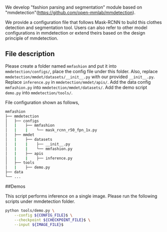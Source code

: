 We develop "fashion parsing and segmentation" module based on "mmdetection"(https://github.com/open-mmlab/mmdetection).

We provide a configuration file that follows Mask-RCNN to build this clothes detection and segmentation tool.
Users can also refer to other model configurations in mmdetection or extend theirs based on the design principle of mmdetection.


## File description
Please create a folder named `mmfashion` and put it into `mmdetection/configs/`, place the config file under this folder.
Also, replace `mmdetection/mmdet/datasets/__init__.py` with our provided `__init__.py`.
Replace `inference.py` in `mmdetection/mmdet/apis/`.
Add the data config `mmfashion.py` into `mmdetection/mmdet/datasets/`.
Add the demo script `demo.py` into `mmdetection/tools/`.

File configuration shown as follows,
```sh
mmfashion
├── mmdetection
│   ├── configs
│   |    ├── mmfashion
│   |    |    └── mask_rcnn_r50_fpn_1x.py
│   ├── mmdet
│   |    ├── datasets
│   |    |    ├── __init__.py
│   |    |    └── mmfashion.py
│   |    ├── apis
│   |    |    ├── inference.py
│   ├── tools
│   |    ├── demo.py
├── data
└── ...
```

##Demos

This script performs inference on a single image. Please run the following scripts under mmdetection folder.
```sh
python tools/demo.py \
    --config ${CONFIG_FILE}$ \
    --checkpoint ${CHECKPOINT_FILE}$ \
    --input ${IMAGE_FILE}$
```